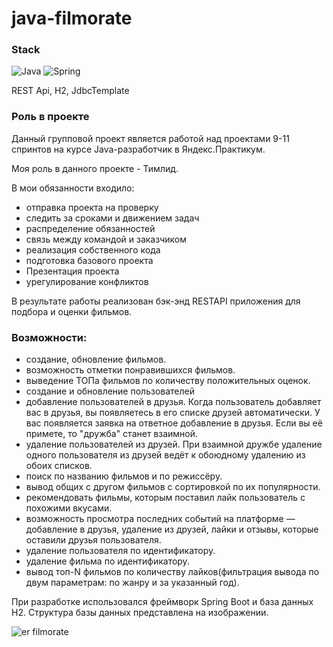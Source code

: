 # java-filmorate

### Stack
![Java](https://img.shields.io/badge/java-%23ED8B00.svg?style=for-the-badge&logo=java&logoColor=white) ![Spring](https://img.shields.io/badge/spring-%236DB33F.svg?style=for-the-badge&logo=spring&logoColor=white)

REST Api, H2, JdbcTemplate

### Роль в проекте

Данный групповой проект является работой над проектами 9-11 спринтов на курсе Java-разработчик в Яндекс.Практикум.

Моя роль в данного проекте - Тимлид. 

В мои обязанности входило:
- отправка проекта на проверку
- следить за сроками и движением задач
- распределение обязанностей
- связь между командой и заказчиком
- реализация собственного кода
- подготовка базового проекта
- Презентация проекта
- урегулирование конфликтов

В результате работы реализован бэк-энд RESTAPI приложения для подбора и оценки фильмов.

### Возможности:

- создание, обновление фильмов.
- возможность отметки понравившихся фильмов.
- выведение ТОПа фильмов по количеству положительных оценок.
- создание и обновление пользователей
- добавление пользователей в друзья. Когда пользователь добавляет вас в друзья, вы появляетесь в его списке друзей
  автоматически. У вас появляется заявка на ответное добавление в друзья. Если вы её примете, то "дружба"
  станет взаимной.
- удаление пользователей из друзей. При взаимной дружбе удаление одного пользователя из друзей ведёт к
  обоюдному удалению из обоих списков.
- поиск по названию фильмов и по режиссёру.
- вывод общих с другом фильмов с сортировкой по их популярности.
- рекомендовать фильмы, которым поставил лайк пользователь с похожими вкусами.
- возможность просмотра последних событий на платформе — добавление в друзья, удаление из друзей, лайки и отзывы, 
  которые оставили друзья пользователя.
- удаление пользователя по идентификатору.
- удаление фильма по идентификатору.
- вывод топ-N фильмов по количеству лайков(фильтрация вывода по двум параметрам: по жанру и за указанный год).

При разработке использовался фреймворк Spring Boot и база данных H2.
Структура базы данных представлена на изображении.

![er filmorate](https://user-images.githubusercontent.com/86505088/203482192-a4001ac4-b8d4-4c46-90b1-c7b474f367e5.png)

